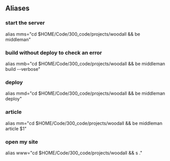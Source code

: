 ## Aliases

### start the server
alias mms="cd $HOME/Code/300_code/projects/woodall && be middleman"

### build without deploy to check an error
alias mmb="cd $HOME/Code/300_code/projects/woodall && be middleman build --verbose"

### deploy
alias mmd="cd $HOME/Code/300_code/projects/woodall && be middleman deploy"

### article
alias mm="cd $HOME/Code/300_code/projects/woodall && be middleman article $1"

### open my site
alias www="cd $HOME/Code/300_code/projects/woodall && s ."
